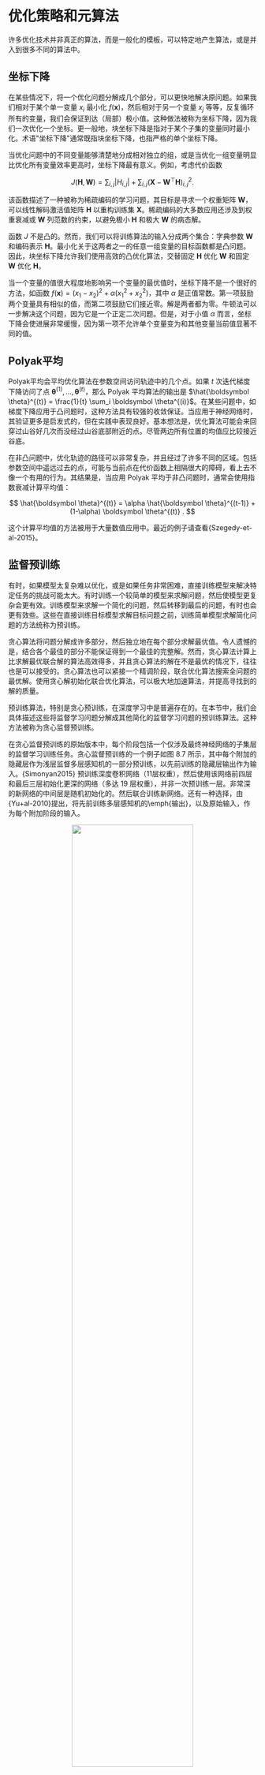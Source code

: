 

# 优化策略和元算法

许多优化技术并非真正的算法，而是一般化的模板，可以特定地产生算法，或是并入到很多不同的算法中。


## 坐标下降

在某些情况下，将一个优化问题分解成几个部分，可以更快地解决原问题。如果我们相对于某个单一变量 $x_i$ 最小化 $f(\boldsymbol x)$，然后相对于另一个变量 $x_j$ 等等，反复循环所有的变量，我们会保证到达（局部）极小值。这种做法被称为坐标下降，因为我们一次优化一个坐标。更一般地，块坐标下降是指对于某个子集的变量同时最小化。术语"坐标下降"通常既指块坐标下降，也指严格的单个坐标下降。


当优化问题中的不同变量能够清楚地分成相对独立的组，或是当优化一组变量明显比优化所有变量效率更高时，坐标下降最有意义。例如，考虑代价函数

$$
J(\boldsymbol H, \boldsymbol W) = \sum_{i,j} |H_{i,j}| + \sum_{i,j} \left( \boldsymbol X - \boldsymbol W^\top \boldsymbol H \right)_{i,j}^2 .
$$

该函数描述了一种被称为稀疏编码的学习问题，其目标是寻求一个权重矩阵 $\boldsymbol W$，可以线性解码激活值矩阵 $\boldsymbol H$ 以重构训练集 $\boldsymbol X$。稀疏编码的大多数应用还涉及到权重衰减或 $\boldsymbol W$ 列范数的约束，以避免极小 $\boldsymbol H$ 和极大 $\boldsymbol W$ 的病态解。

函数 $J$ 不是凸的。然而，我们可以将训练算法的输入分成两个集合：字典参数 $\boldsymbol W$ 和编码表示 $\boldsymbol H$。最小化关于这两者之一的任意一组变量的目标函数都是凸问题。因此，块坐标下降允许我们使用高效的凸优化算法，交替固定 $\boldsymbol H$ 优化 $\boldsymbol W$ 和固定 $\boldsymbol W$ 优化 $\boldsymbol H$。

当一个变量的值很大程度地影响另一个变量的最优值时，坐标下降不是一个很好的方法，如函数 $f(\boldsymbol x)=(x_1 - x_2)^2+\alpha(x_1^2 + x_2^2)$，其中 $\alpha$ 是正值常数。第一项鼓励两个变量具有相似的值，而第二项鼓励它们接近零。解是两者都为零。牛顿法可以一步解决这个问题，因为它是一个正定二次问题。但是，对于小值 $\alpha$ 而言，坐标下降会使进展非常缓慢，因为第一项不允许单个变量变为和其他变量当前值显著不同的值。



## Polyak平均

Polyak平均会平均优化算法在参数空间访问轨迹中的几个点。如果 $t$ 次迭代梯度下降访问了点 $\boldsymbol \theta^{(1)},\dots,\boldsymbol \theta^{(t)}$，那么 Polyak 平均算法的输出是 $\hat{\boldsymbol \theta}^{(t)} = \frac{1}{t} \sum_i \boldsymbol \theta^{(i)}$。在某些问题中，如梯度下降应用于凸问题时，这种方法具有较强的收敛保证。当应用于神经网络时，其验证更多是启发式的，但在实践中表现良好。基本想法是，优化算法可能会来回穿过山谷好几次而没经过山谷底部附近的点。尽管两边所有位置的均值应比较接近谷底。


在非凸问题中，优化轨迹的路径可以非常复杂，并且经过了许多不同的区域。包括参数空间中遥远过去的点，可能与当前点在代价函数上相隔很大的障碍，看上去不像一个有用的行为。其结果是，当应用 Polyak 平均于非凸问题时，通常会使用指数衰减计算平均值：

$$
\hat{\boldsymbol \theta}^{(t)} = \alpha \hat{\boldsymbol \theta}^{(t-1)} + (1-\alpha) \boldsymbol \theta^{(t)} .
$$


这个计算平均值的方法被用于大量数值应用中。最近的例子请查看{Szegedy-et-al-2015}。


## 监督预训练

有时，如果模型太复杂难以优化，或是如果任务非常困难，直接训练模型来解决特定任务的挑战可能太大。有时训练一个较简单的模型来求解问题，然后使模型更复杂会更有效。训练模型来求解一个简化的问题，然后转移到最后的问题，有时也会更有效些。这些在直接训练目标模型求解目标问题之前，训练简单模型求解简化问题的方法统称为预训练。


贪心算法将问题分解成许多部分，然后独立地在每个部分求解最优值。令人遗憾的是，结合各个最佳的部分不能保证得到一个最佳的完整解。然而，贪心算法计算上比求解最优联合解的算法高效得多，并且贪心算法的解在不是最优的情况下，往往也是可以接受的。贪心算法也可以紧接一个精调阶段，联合优化算法搜索全问题的最优解。使用贪心解初始化联合优化算法，可以极大地加速算法，并提高寻找到的解的质量。

预训练算法，特别是贪心预训练，在深度学习中是普遍存在的。在本节中，我们会具体描述这些将监督学习问题分解成其他简化的监督学习问题的预训练算法。这种方法被称为贪心监督预训练。


在贪心监督预训练的原始版本中，每个阶段包括一个仅涉及最终神经网络的子集层的监督学习训练任务。贪心监督预训练的一个例子如图 8.7 所示，其中每个附加的隐藏层作为浅层监督多层感知机的一部分预训练，以先前训练的隐藏层输出作为输入。{Simonyan2015} 预训练深度卷积网络（11层权重），然后使用该网络前四层和最后三层初始化更深的网络（多达 19 层权重），并非一次预训练一层。非常深的新网络的中间层是随机初始化的。然后联合训练新网络。还有一种选择，由{Yu+al-2010}提出，将先前训练多层感知机的\emph{输出}，以及原始输入，作为每个附加阶段的输入。



<p align="center">
    <img width="70%" height="70%" src="http://images.iterate.site/blog/image/20190718/Y6aqV7tKm6rK.png?imageslim">
</p>

> 8.7 一种形式的贪心监督预训练的示意图。
> - (a)我们从训练一个足够浅的架构开始。
> - (b)同一个架构的另一描绘。
> - (c)我们只保留原始网络的输入到隐藏层，并丢弃隐藏到输出层。我们将第一层隐藏层的输出作为输入发送到另一监督单隐层\,MLP（使用与第一个网络相同的目标训练），从而可以添加第二层隐藏层。这可以根据需要重复多层。
> - (d)所得架构的另一种描绘，可视为前馈网络。为了进一步改进优化，我们可以联合地精调所有层（仅在该过程的结束或者该过程的每个阶段）。






为什么贪心监督预训练会有帮助呢？最初由 {Bengio-nips-2006}提出的假说是，其有助于更好地指导深层结构的中间层的学习。一般情况下，预训练对于优化和泛化都是有帮助的。

另一个与监督预训练有关的方法扩展了迁移学习的想法：{yosinski-nips2014}在一组任务上预训练了 $8$ 层权重的深度卷积网络（1000个 ImageNet 对象类的子集），然而用该网络的前 $k$ 层初始化同样规模的网络。然后第二个网络的所有层（上层随机初始化）联合训练以执行不同的任务（1000个 ImageNet 对象类的另一个子集），但训练样本少于第一个任务。神经网络中另一个和迁移学习相关的方法将在 节 迁移学习和领域自适应 讨论。

另一条相关的工作线是 FitNets 方法。这种方法始于训练深度足够低和宽度足够大（每层单元数），容易训练的网络。然后，这个网络成为第二个网络（被指定为学生）的老师。学生网络更深更窄（11至 19 层），且在正常情况下很难用 SGD 训练。训练学生网络不仅需要预测原任务的输出，还需要预测教师网络中间层的值，这样使得训练学生网络变得更容易。这个额外的任务说明了隐藏层应如何使用，并且能够简化优化问题。附加参数被引入来从更深的学生网络中间层去回归 $5$ 层教师网络的中间层。然而，该目标是预测教师网络的中间隐藏层，并非预测最终分类目标。学生网络的低层因而具有两个目标：帮助学生网络的输出完成其目标和预测教师网络的中间层。尽管一个窄而深的网络似乎比宽而浅的网络更难训练，但窄而深网络的泛化能力可能更好，并且如果其足够窄，参数足够少，那么其计算代价更小。没有隐藏层的提示，学生网络在训练集和测试集上的实验表现都很差。因而中间层的提示是有助于训练很难训练的网络的方法之一，但是其他优化技术或是架构上的变化也可能解决这个问题。



## 设计有助于优化的模型

改进优化的最好方法并不总是改进优化算法。相反，深度模型中优化的许多改进来自于设计易于优化的模型。

原则上，我们可以使用呈锯齿非单调模式上上下下的激活函数，但是，这将使优化极为困难。在实践中，\emph{选择一族容易优化的模型比使用一个强大的优化算法更重要}。神经网络学习在过去 30 年的大多数进步主要来自于改变模型族，而非改变优化过程。1980年代用于训练神经网络的带动量的随机梯度下降，仍然是现代神经网络应用中的前沿算法。

具体来说，现代神经网络的\emph{设计选择}体现在层之间的线性变换，几乎处处可导的激活函数，和大部分定义域都有明显的梯度。特别地，创新的模型，如\,LSTM，整流线性单元和\,maxout\，单元都比先前的模型（如基于\,sigmoid\，单元的深度网络）使用更多的线性函数。这些模型都具有简化优化的性质。如果线性变换的\,Jacobian\，具有相对合理的奇异值，那么梯度能够流经很多层。此外，线性函数在一个方向上一致增加，所以即使模型的输出远离正确值，也可以简单清晰地计算梯度，使其输出方向朝降低损失函数的方向移动。换言之，现代神经网络的设计方案旨在使其\emph{局部}梯度信息合理地对应着移向一个遥远的解。

其他的模型设计策略有助于使优化更简单。例如，层之间的线性路径或是跳跃连接减少了从较低层参数到输出最短路径的长度，因而缓解了梯度消失的问题。一个和跳跃连接相关的想法是添加和网络中间隐藏层相连的输出的额外副本，如 GoogLeNet~和深度监督网络。这些"辅助头"被训练来执行和网络顶层主要输出相同的任务，以确保底层网络能够接受较大的梯度。当训练完成时，辅助头可能被丢弃。这是之前小节介绍到的预训练策略的替代方法。以这种方式，我们可以在一个阶段联合训练所有层，而不改变架构，使得中间层（特别是低层）能够通过更短的路径得到一些如何更新的有用信息。这些信息为底层提供了误差信号。



## 延拓法和课程学习

正如 节 局部和全局结构间的弱对应 探讨的，许多优化挑战都来自于代价函数的全局结构，不能仅通过局部更新方向上更好的估计来解决。解决这个问题的主要方法是尝试初始化参数到某种区域内，该区域可以通过局部下降很快连接到参数空间中的解。


延拓法是一族通过挑选初始点使优化更容易的方法，以确保局部优化花费大部分时间在表现良好的空间。延拓法的背后想法是构造一系列具有相同参数的目标函数。为了最小化代价函数 $J(\boldsymbol \theta)$，我们构建新的代价函数 $\{J^{(0)},\dots,J^{(n)}\}$。这些代价函数的难度逐步提高，其中 $J^{(0)}$ 是最容易最小化的，$J^{(n)}$ 是最难的，真正的代价函数驱动整个过程。当我们说 $J^{(i)}$ 比 $J^{(i+1)}$ 更容易时，是指其在更多的 $\boldsymbol \theta$ 空间上表现良好。随机初始化更有可能落入局部下降可以成功最小化代价函数的区域，因为其良好区域更大。这系列代价函数设计为前一个解是下一个的良好初始点。因此，我们首先解决一个简单的问题，然后改进解以解决逐步变难的问题，直到我们求解真正问题的解。

传统的延拓法（用于神经网络训练之前的延拓法）通常基于平滑目标函数。读者可以查看 {Wu-97} 了解这类方法的示例，以及一些相关方法的综述。延拓法也和参数中加入噪声的模拟退火紧密相关。延拓法在最近几年非常成功。参考 {Mobahi+Fisher-AAAI2015} 了解近期文献的概述，特别是在 AI 方面的应用。


传统上，延拓法主要用来克服局部极小值的问题。具体地，它被设计来在有很多局部极小值的情况下，求解一个全局最小点。这些连续方法会通过"模糊"原来的代价函数来构建更容易的代价函数。这些模糊操作可以是用采样来近似

$$
J^{(i)}(\boldsymbol \theta) = \mathbb E_{\theta' \sim \mathcal{N}(\boldsymbol \theta'; \boldsymbol \theta, \sigma^{(i)2})} J(\boldsymbol \theta')
$$

这个方法的直觉是有些非凸函数在模糊后会近似凸的。在许多情况下，这种模糊保留了关于全局极小值的足够信息，我们可以通过逐步求解模糊更少的问题来求解全局极小值。这种方法有三种可能失败的方式。首先，它可能成功地定义了一连串代价函数，并从开始的一个凸函数起（逐一地）沿着函数链最佳轨迹逼近全局最小值，但可能需要非常多的逐步代价函数，整个过程的成本仍然很高。另外，即使延拓法可以适用，NP-hard的优化问题仍然是 NP-hard。其他两种延拓法失败的原因是不实用。其一，不管如何模糊，函数都没法变成凸的，比如函数 $J(\boldsymbol \theta) = -\boldsymbol \theta^\top \boldsymbol \theta$。其二，函数可能在模糊后是凸的，但模糊函数的最小值可能会追踪到一个局部最小值，而非原始代价函数的全局最小值。


尽管延拓法最初用来解决局部最小值的问题，而局部最小值已不再认为是神经网络优化中的主要问题了。幸运的是，延拓法仍然有所帮助。延拓法引入的简化目标函数能够消除平坦区域，减少梯度估计的方差，提高 Hessian 矩阵的条件数，使局部更新更容易计算，或是改进局部更新方向与朝向全局解方向之间的对应关系。

Bengio 指出被称为课程学习或者塑造, % ？ 整的方法可以被解释为延拓法。课程学习基于规划学习过程的想法，首先学习简单的概念，然后逐步学习依赖于这些简化概念的复杂概念。之前这一基本策略被用来加速动物训练过程和机器学习过程。{Bengio+al-2009}验证这一策略为延拓法，通过增加简单样本的影响（通过分配它们较大的系数到代价函数，或者更频繁地采样），先前的 $J^{(i)}$ 会变得更容易。实验证明，在大规模的神经语言模型任务上使用课程学习，可以获得更好的结果。课程学习已经成功应用于大量的自然语言和计算机视觉任务上。课程学习被证实为与人类教学方式一致：教师刚开始会展示更容易、更典型的示例，然后帮助学习者在不太显然的情况下提炼决策面。在人类教学上，基于课程学习的策略比基于样本均匀采样的策略\emph{更有效}，也能提高其他学习策略的效率。


课程学习研究的另一个重要贡献体现在训练循环神经网络捕获长期依赖：Zaremba 发现使用**随机课程**获得了更好的结果，其中容易和困难的示例混合在一起，随机提供给学习者，更难示例（这些具有长期依赖）的平均比例在逐渐上升。而使用确定性课程，并没有发现超过基线（完整训练集的普通训练）的改进。

现在我们已经介绍了一些基本的神经网络模型，以及如何进行正则化和优化。在接下来的章节中，我们转向特化的神经网络家族，允许其扩展到能够处理很大规模的数据和具有特殊结构的数据。在本章中讨论的优化算法在较少改动后或者无需改动，通常就可以直接用于这些特化的架构。



# 相关

- 《深度学习》花书
